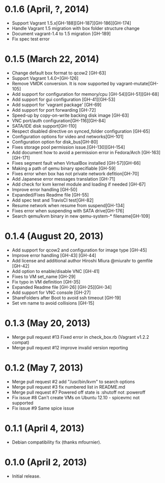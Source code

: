 # 0.1.6 (April, ?, 2014)

* Support Vagrant 1.5.x[GH-188][GH-187][GH-186][GH-174]
* Handle Vagrant 1.5 migration with box folder structure change
* Document vagrant-1.4 to 1.5 migration [GH-189]
* Fix spec test error

# 0.1.5 (March 22, 2014)

* Change default box format to qcow2 [GH-63]
* Support Vagrant 1.4.0+[GH-126]
* Remove VMDK conversion. It is now supported by vagrant-mutate[GH-105]
* Add support for configuration for memory/cpu [GH-54][GH-51][GH-68]
* Add support for gui configuration [GH-41][GH-53]
* Add support for 'vagrant package' [GH-69]
* Add support for port forwarding [GH-72]
* Speed-up by copy-on-write backing disk image [GH-63]
* VNC port/auth configuration[GH-116][GH-84]
* SATA/IDE disk support[GH-110]
* Respect disabled directive on synced_folder configuration [GH-65]
* Configuration options for video and networks[GH-101]
* Configuration option for disk_bus[GH-80]
* Fixes storage pool permission issue.[GH-130][GH-154]
* Add document how to avoid a permission error in Fedora/Arch [GH-163][GH-171]
* Fixes segment fault when VirtualBox installed [GH-57][GH-66]
* Making a path of qemu binary specifiable [GH-59]
* Fixes error when box has not private network defition[GH-70]
* Add Japanese error messages translation [GH-71]
* Add check for kvm kernel module and loading if needed [GH-67]
* Improve error handling [GH-50]
* Expanded/Fixes Readme file [GH-55]
* Add spec test and TravisCI test[GH-82]
* Resume network when resume from suspend[GH-134]
* Fixes error when suspending with SATA drive[GH-176]
* Search qemu/kvm binary in new qemu-system-* filename[GH-109]

# 0.1.4 (August 20, 2013)

* Add support for qcow2 and configuration for image type [GH-45]
* Improve error handling [GH-43] [GH-44]
* Add license and additional author Hiroshi Miura @miurahr to gemfile [GH-42]
* Add option to enable/disable VNC [GH-41]
* Fixes to VM set_name [GH-29]
* Fix typo in VM definition [GH-35]
* Expanded Readme file [GH-26] [GH-25][GH-34]
* Add support for VNC console [GH-27]
* ShareFolders after Boot to avoid ssh timeout [GH-19]
* Set vm name to avoid collisions [GH-15]

# 0.1.3 (May 20, 2013)

* Merge pull request #13 Fixed error in check_box.rb (Vagrant v1.2.2 compat)
* Merge pull request #12 improve invalid version reporting

# 0.1.2 (May 7, 2013)

* Merge pull request #2 add "/usr/bin/kvm" to search options 
* Merge pull request #3 fix numbered list in README.md
* Merge pull request #7 Powered off state is :shutoff not :poweroff
* Fix issue #8 Can't create VMs on Ubuntu 12.10 - spicevmc not supported
* Fix issue #9 Same spice issue

# 0.1.1 (April 4, 2013)

* Debian compatibility fix (thanks mfournier).

# 0.1.0 (April 2, 2013)

* Initial release.
